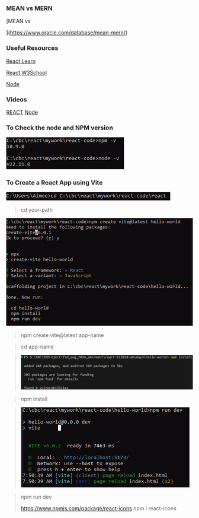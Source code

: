 ### MEAN vs MERN
[MEAN vs 

](https://www.oracle.com/database/mean-mern/)

### Useful Resources
[React Learn](https://react.dev/learn)

[React W3School](https://www.w3schools.com/react/default.asp)

[Node](https://nodejs.org/en)

### Videos
[REACT](https://m.youtube.com/watch?v=8pDqJVdNa44&t=1522s&pp=ygURY3JlYXRvcnMgb2YgcmVhY3Q%3D#)
[Node](https://www.youtube.com/watch?v=LB8KwiiUGy0&t=3s&ab_channel=Honeypot)


### To Check the node and NPM version 

![](/Assets/version-check.png)

### To Create a React App using Vite

![](/Assets/0.png)

>cd your-path

![](/Assets/create-vite-project.png)

> npm create vite@latest app-name

> cd app-name

> ![](/Assets/npm-install.png)

> npm install

> ![](/Assets/npm-run-dev.png)

> npm run dev 
>
> https://www.npmjs.com/package/react-icons
> npm i react-icons